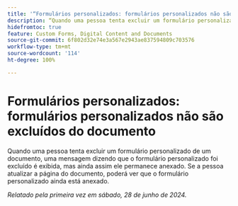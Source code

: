 ```yaml
---
title: '“Formulários personalizados: formulários personalizados não são excluídos do documento”'
description: “Quando uma pessoa tenta excluir um formulário personalizado de um documento, uma mensagem dizendo que o formulário personalizado foi excluído é exibida, mas ainda assim ele permanece anexado.  Se a pessoa atualizar a página do documento, poderá ver que o formulário personalizado ainda está anexado.”
hidefromtoc: true
feature: Custom Forms, Digital Content and Documents
source-git-commit: 6f802d32e74e3a567e2943ae837594809c703576
workflow-type: tm+mt
source-wordcount: '114'
ht-degree: 100%

---
```



# Formulários personalizados: formulários personalizados não são excluídos do documento

Quando uma pessoa tenta excluir um formulário personalizado de um documento, uma mensagem dizendo que o formulário personalizado foi excluído é exibida, mas ainda assim ele permanece anexado.  Se a pessoa atualizar a página do documento, poderá ver que o formulário personalizado ainda está anexado.

_Relatado pela primeira vez em sábado, 28 de junho de 2024._

